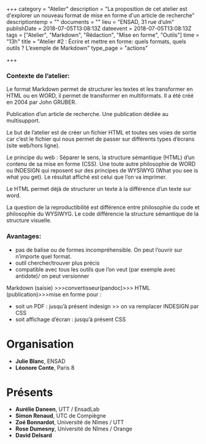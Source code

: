 +++
category = "Atelier"
description = "La proposition de cet atelier est d'explorer un nouveau format de mise en forme d'un article de recherche"
descriptiontemp = ""
documents = ""
lieu = "ENSAD, 31 rue d’ulm"
publishDate = 2018-07-05T13:08:13Z
dateevent = 2018-07-05T13:08:13Z
tags = ["Atelier", "Markdown", "Rédaction", "Mise en forme", "Outils"]
time = "13h"
title = "Atelier #2 : Écrire et mettre en forme: quels formats, quels outils ? L’exemple de Markdown"
type_page = "actions"

+++

### **Contexte de l’atelier:**

Le format Markdown permet de structurer les textes et les transformer en HTML ou en WORD, il permet de transformer en multiformats. Il a été créé en 2004 par John GRUBER.

Publication d’un article de recherche. Une publication dédiée au multisupport.

Le but de l’atelier est de créer un fichier HTML et toutes ses voies de sortie car c’est le fichier qui nous permet de passer sur différents types d’écrans (site web/hors ligne).

Le principe du web : Séparer le sens, la structure sémantique (HTML) d’un contenu de sa mise en forme (CSS). Une toute autre philosophie de WORD ou INDESIGN qui reposent sur des principes de WYSIWYG (What you see is what you get). Le résultat affiché est celui que l’on va imprimer.

Le HTML permet déjà de structurer un texte à la différence d’un texte sur word.

La question de la reproductibilité est différence entre philosophie du code et philosophie du WYSIWYG. Le code différencie la structure sémantique de la structure visuelle.

### **Avantages:**

* pas de balise ou de formes incompréhensible. On peut l’ouvrir sur n’importe quel format.
* outil chercher/trouver plus précis
* compatible avec tous les outils que l’on veut (par exemple avec antidote)/ on peut versionner

Markdown (saisie) >>>convertisseur(pandoc)>>> HTML (publication)>>>mise en forme pour :

* soit un PDF : jusqu’à présent indesign >> on va remplacer INDESIGN par CSS
* soit affichage d’écran : jusqu’à présent CSS

# Organisation

*  **Julie Blanc**, ENSAD
* **Léonore Conte**, Paris 8

# Présents

* **Aurélie Daneen**, UTT / EnsadLab
* **Simon Renaud**, UTC de Compiègne
* **Zoé Bonnardot**, Université de Nîmes / UTT
* **Rose Dumesny**, Université de Nîmes / Orange
* **David Delsard**